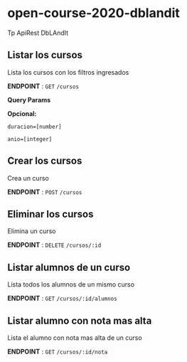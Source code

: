 # open-course-2020-dblandit
Tp ApiRest DbLAndIt

## Listar los cursos

Lista los cursos con los filtros ingresados

**ENDPOINT** : `GET` `/cursos`

**Query Params**


**Opcional:**

`duracion=[number]`

`anio=[integer]`


## Crear los cursos

Crea un curso

**ENDPOINT** : `POST` `/cursos`


## Eliminar los cursos

Elimina un curso

**ENDPOINT** : `DELETE` `/cursos/:id`

## Listar alumnos de un curso

Lista todos los alumnos de un mismo curso

**ENDPOINT** : `GET` `/cursos/:id/alumnos`

## Listar alumno con nota mas alta

Lista el alumno con nota mas alta de un curso

**ENDPOINT** : `GET` `/cursos/:id/nota`